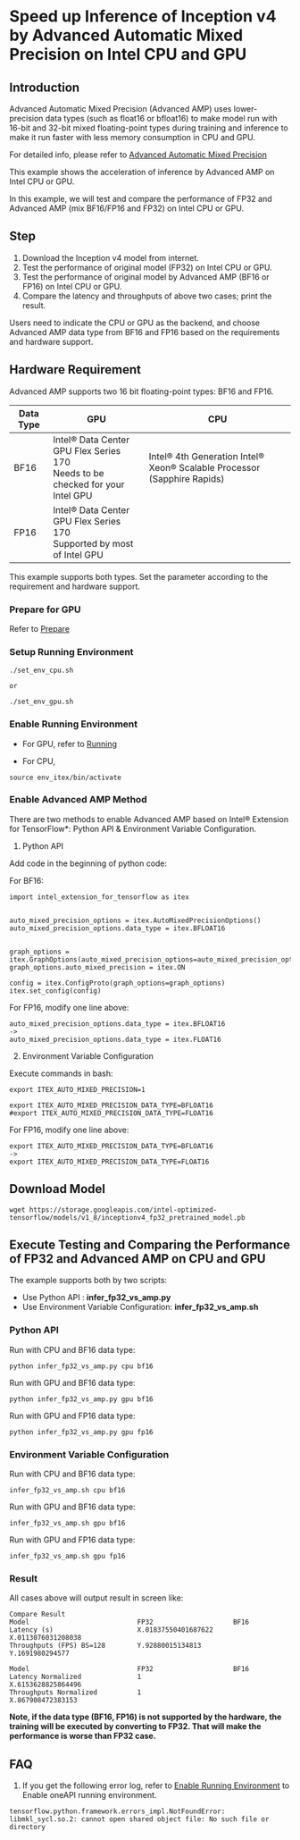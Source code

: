 # Speed up Inference of Inception v4 by Advanced Automatic Mixed Precision on Intel CPU and GPU

## Introduction
Advanced Automatic Mixed Precision (Advanced AMP) uses lower-precision data types (such as float16 or bfloat16) to make model run with 16-bit and 32-bit mixed floating-point types during training and inference to make it run faster with less memory consumption in CPU and GPU.

For detailed info, please refer to [Advanced Automatic Mixed Precision](../../docs/guide/advanced_auto_mixed_precision.md)

This example shows the acceleration of inference by Advanced AMP on Intel CPU or GPU.

In this example, we will test and compare the performance of FP32 and Advanced AMP (mix BF16/FP16 and FP32) on Intel CPU or GPU.


## Step

1. Download the Inception v4 model from internet.
2. Test the performance of original model (FP32) on Intel CPU or GPU.
2. Test the performance of original model by Advanced AMP (BF16 or FP16) on Intel CPU or GPU.
3. Compare the latency and throughputs of above two cases; print the result.

Users need to indicate the CPU or GPU as the backend, and choose Advanced AMP data type from BF16 and FP16 based on the requirements and hardware support.


## Hardware Requirement

Advanced AMP supports two 16 bit floating-point types: BF16 and FP16.

|Data Type|GPU|CPU|
|-|-|-|
|BF16|Intel® Data Center GPU Flex Series 170<br>Needs to be checked for your Intel GPU|Intel® 4th Generation Intel® Xeon® Scalable Processor (Sapphire Rapids)|
|FP16|Intel® Data Center GPU Flex Series 170<br>Supported by most of Intel GPU||


This example supports both types. Set the parameter according to the requirement and hardware support.

### Prepare for GPU

Refer to [Prepare](../common_guide_running.md##Prepare)

### Setup Running Environment

```
./set_env_cpu.sh

or

./set_env_gpu.sh
```

### Enable Running Environment

* For GPU, refer to [Running](../common_guide_running.md##Running)

* For CPU,
```
source env_itex/bin/activate
```

### Enable Advanced AMP Method

There are two methods to enable Advanced AMP based on Intel® Extension for TensorFlow*: Python API & Environment Variable Configuration.

1. Python API

Add code in the beginning of python code:

For BF16:
```
import intel_extension_for_tensorflow as itex


auto_mixed_precision_options = itex.AutoMixedPrecisionOptions()
auto_mixed_precision_options.data_type = itex.BFLOAT16


graph_options = itex.GraphOptions(auto_mixed_precision_options=auto_mixed_precision_options)
graph_options.auto_mixed_precision = itex.ON

config = itex.ConfigProto(graph_options=graph_options)
itex.set_config(config)
```

For FP16, modify one line above:
```
auto_mixed_precision_options.data_type = itex.BFLOAT16
->
auto_mixed_precision_options.data_type = itex.FLOAT16
```


2. Environment Variable Configuration

Execute commands in bash:

```
export ITEX_AUTO_MIXED_PRECISION=1

export ITEX_AUTO_MIXED_PRECISION_DATA_TYPE=BFLOAT16
#export ITEX_AUTO_MIXED_PRECISION_DATA_TYPE=FLOAT16
```
For FP16, modify one line above:
```
export ITEX_AUTO_MIXED_PRECISION_DATA_TYPE=BFLOAT16
->
export ITEX_AUTO_MIXED_PRECISION_DATA_TYPE=FLOAT16
```

## Download Model

```
wget https://storage.googleapis.com/intel-optimized-tensorflow/models/v1_8/inceptionv4_fp32_pretrained_model.pb
```

## Execute Testing and Comparing the Performance of FP32 and Advanced AMP on CPU and GPU

The example supports both by two scripts:
- Use Python API : **infer_fp32_vs_amp.py**
- Use Environment Variable Configuration: **infer_fp32_vs_amp.sh**


### Python API

Run with CPU and BF16 data type:
```
python infer_fp32_vs_amp.py cpu bf16
```

Run with GPU and BF16 data type:
```
python infer_fp32_vs_amp.py gpu bf16
```

Run with GPU and FP16 data type:
```
python infer_fp32_vs_amp.py gpu fp16
```

### Environment Variable Configuration

Run with CPU and BF16 data type:
```
infer_fp32_vs_amp.sh cpu bf16
```

Run with GPU and BF16 data type:
```
infer_fp32_vs_amp.sh gpu bf16
```

Run with GPU and FP16 data type:
```
infer_fp32_vs_amp.sh gpu fp16
```

### Result
All cases above will output result in screen like:

```
Compare Result
Model                           FP32                    BF16
Latency (s)                     X.01837550401687622     X.0113076031208038
Throughputs (FPS) BS=128        Y.92880015134813        Y.1691980294577

Model                           FP32                    BF16
Latency Normalized              1                       X.6153628825864496
Throughputs Normalized          1                       X.867908472383153
```

**Note, if the data type (BF16, FP16) is not supported by the hardware, the training will be executed by converting to FP32. That will make the performance is worse than FP32 case.**

## FAQ

1. If you get the following error log, refer to [Enable Running Environment](#Enable-Running-Environment) to Enable oneAPI running environment.
``` 
tensorflow.python.framework.errors_impl.NotFoundError: libmkl_sycl.so.2: cannot open shared object file: No such file or directory
```
